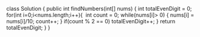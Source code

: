 class Solution {
public int findNumbers(int[] nums) {
int totalEvenDigit = 0;
for(int i=0;i<nums.length;i++){
​
int count = 0;
while(nums[i]> 0) {
nums[i] = nums[i]/10;
count++;
}
if(count % 2 == 0) totalEvenDigit++;
}
return totalEvenDigit;
}
}